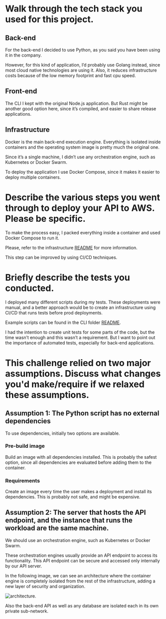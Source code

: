 # Walk through the tech stack you used for this project.

## Back-end

For the back-end I decided to use Python, as you said you have been using it in the company.

However, for this kind of application, I’d probably use Golang instead, since most cloud native technologies are using it. Also, it reduces infrastructure costs because of the low memory footprint and fast cpu speed.

## Front-end

The CLI I kept with the original Node.js application. But Rust might be another good option here, since it’s compiled, and easier to share release applications.

## Infrastructure

Docker is the main back-end execution engine. Everything is isolated inside containers and the operating system image is pretty much the original one.

Since it’s a single machine, I didn’t use any orchestration engine, such as Kubernetes or Docker Swarm.

To deploy the application I use Docker Compose, since it makes it easier to deploy multiple containers.

# Describe the various steps you went through to deploy your API to AWS. Please be specific.

To make the process easy, I packed everything inside a container and used Docker Compose to run it.

Please, refer to the infrastructure [README](../infra/README.md) for more information.

This step can be improved by using CI/CD techniques.

# Briefly describe the tests you conducted.

I deployed many different scripts during my tests. These deployments were manual, and a better approach would be to create an infrastructure using CI/CD that runs tests before prod deployments.

Example scripts can be found in the CLI folder [README](../cli/README.md).

I had the intention to create unit tests for some parts of the code, but the time wasn’t enough and this wasn’t a requirement. But I want to point out the importance of automated tests, especially for back-end applications.

# This challenge relied on two major assumptions. Discuss what changes you'd make/require if we relaxed these assumptions.

## Assumption 1: The Python script has no external dependencies

To use dependencies, initially two options are available.

### Pre-build image

Build an image with all dependencies installed. This is probably the safest option, since all dependencies are evaluated before adding them to the container.

### Requirements

Create an image every time the user makes a deployment and install its dependencies. This is probably not safe, and might be expensive.

## Assumption 2: The server that hosts the API endpoint, and the instance that runs the workload are the same machine.

We should use an orchestration engine, such as Kubernetes or Docker Swarm.

These orchestration engines usually provide an API endpoint to access its functionality. This API endpoint can be secure and accessed only internally by our API server.

In the following image, we can see an architecture where the container engine is completely isolated from the rest of the infrastructure, adding a new layer of security and organization.

![architecture](../infra/architecture.jpg).

Also the back-end API as well as any database are isolated each in its own private sub-network.
